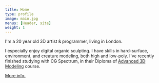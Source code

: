 ```yaml
---
title: Home
type: profile
image: main.jpg
menus: [Header, site]
weight: 1
---
```

I'm a 20 year old 3D artist & programmer, living in London.
<!--more-->
I especially enjoy digital organic sculpting.
I have skills in hard-surface, environment, and creature modeling, both high and low-poly.
I've recently finished studying with CG Spectrum, in their Diploma of [Advanced 3D Modeling](https://www.cgspectrum.edu.au/online-courses/zbrush-digital-sculpting-classes/) course.

[More info.](/about)